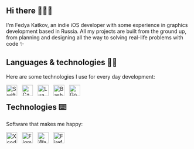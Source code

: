 ## Hi there 🏄🏻‍♂️

I'm Fedya Katkov, an indie iOS developer with some experience in graphics development based in Russia. All my projects are built from the ground up, from planning and designing all the way to solving real-life problems with code ✨

## Languages & technologies 🧑‍💻

Here are some technologies I use for every day development:

<img align="left" alt="Swift" width="30" height="30" style="padding-right: 10px;" src="https://cdn.jsdelivr.net/npm/simple-icons@v14/icons/swift.svg/F05138" />
<img align="left" alt="C++" width="30" height="30" style="padding-right: 10px;" src="https://cdn.jsdelivr.net/npm/simple-icons@v14/icons/cplusplus.svg" />
<img align="left" alt="Lua" width="30" height="30" style="padding-right: 10px;" src="https://cdn.jsdelivr.net/npm/simple-icons@v14/icons/lua.svg" />
<img align="left" alt="Bash" width="30" height="30" style="padding-right: 10px;" src="https://cdn.jsdelivr.net/npm/simple-icons@v14/icons/gnubash.svg" />
<img align="left" alt="Google Gemini" width="30" height="30" style="padding-right: 10px;" src="https://cdn.jsdelivr.net/npm/simple-icons@v14/icons/googlegemini.svg" />
<br />

## Technologies ⌨️

Software that makes me happy:

<img align="left" alt="Xcode" style="padding-right: 10px;" width="30" height="30" src="https://cdn.jsdelivr.net/npm/simple-icons@v14/icons/xcode.svg" />
<img align="left" alt="Figma" style="padding-right: 10px;" width="30" height="30" src="https://cdn.jsdelivr.net/npm/simple-icons@v14/icons/figma.svg" />
<img align="left" alt="Warp" style="padding-right: 10px;" width="30" height="30" src="https://cdn.jsdelivr.net/npm/simple-icons@v14/icons/warp.svg" />
<img align="left" alt="Firefox" style="padding-right: 10px;" width="30" height="30" src="https://cdn.jsdelivr.net/npm/simple-icons@v14/icons/firefoxbrowser.svg" />
